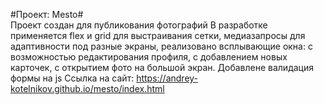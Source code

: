 #Проект: Mesto#  
Проект создан для публикования фотографий
В разработке применяется flex и grid для выстраивания сетки, медиазапросы для адаптивности под разные экраны, реализовано всплывающие окна: с возможностью редактирования профиля, с добавлением новых карточек, с открытием фото на большой экран. Добавлене валидация формы на js
Ссылка на сайт: https://andrey-kotelnikov.github.io/mesto/index.html